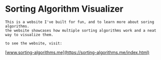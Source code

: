# Sorting Algorithm Visualizer
	This is a website I've built for fun, and to learn more about soring algorithms.
	the website showcases how multiple sorting algorithms work and a neat way to visualize them.
	
	to see the website, visit:
[www.sorting-algorithms.me](https://sorting-algorithms.me/index.html)

